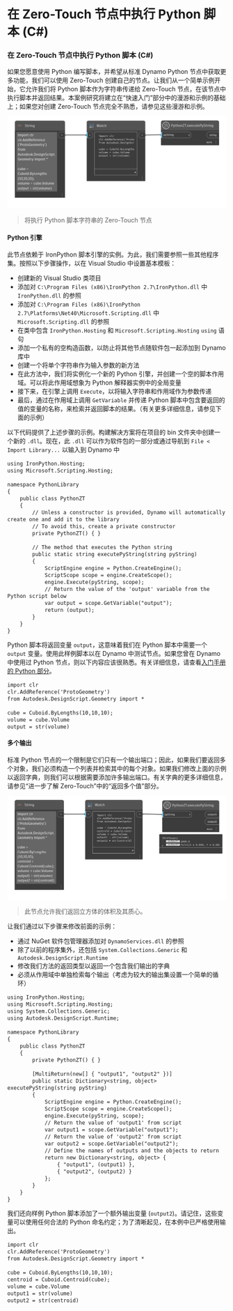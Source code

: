 # 在 Zero-Touch 节点中执行 Python 脚本 (C#)

### 在 Zero-Touch 节点中执行 Python 脚本 (C#) <a href="#executing-python-scripts-in-zero-touch-nodes-c" id="executing-python-scripts-in-zero-touch-nodes-c"></a>

如果您愿意使用 Python 编写脚本，并希望从标准 Dynamo Python 节点中获取更多功能，我们可以使用 Zero-Touch 创建自己的节点。让我们从一个简单示例开始，它允许我们将 Python 脚本作为字符串传递给 Zero-Touch 节点，在该节点中执行脚本并返回结果。本案例研究将建立在“快速入门”部分中的漫游和示例的基础上；如果您对创建 Zero-Touch 节点完全不熟悉，请参见这些漫游和示例。

![将执行 Python 脚本字符串的 Zero-Touch 节点](images/python-case-study.png)

> 将执行 Python 脚本字符串的 Zero-Touch 节点

#### Python 引擎 <a href="#python-engine" id="python-engine"></a>

此节点依赖于 IronPython 脚本引擎的实例。为此，我们需要参照一些其他程序集。按照以下步骤操作，以在 Visual Studio 中设置基本模板：

* 创建新的 Visual Studio 类项目
* 添加对 `C:\Program Files (x86)\IronPython 2.7\IronPython.dll` 中 `IronPython.dll` 的参照
* 添加对 `C:\Program Files (x86)\IronPython 2.7\Platforms\Net40\Microsoft.Scripting.dll` 中 `Microsoft.Scripting.dll` 的参照
* 在类中包含 `IronPython.Hosting` 和 `Microsoft.Scripting.Hosting` `using` 语句
* 添加一个私有的空构造函数，以防止将其他节点随软件包一起添加到 Dynamo 库中
* 创建一个将单个字符串作为输入参数的新方法
* 在此方法中，我们将实例化一个新的 Python 引擎，并创建一个空的脚本作用域。可以将此作用域想象为 Python 解释器实例中的全局变量
* 接下来，在引擎上调用 `Execute`，以将输入字符串和作用域作为参数传递
* 最后，通过在作用域上调用 `GetVariable` 并传递 Python 脚本中包含要返回的值的变量的名称，来检索并返回脚本的结果。（有关更多详细信息，请参见下面的示例）

以下代码提供了上述步骤的示例。构建解决方案将在项目的 bin 文件夹中创建一个新的 `.dll`。现在，此 `.dll` 可以作为软件包的一部分或通过导航到 `File < Import Library...` 以输入到 Dynamo 中

```
using IronPython.Hosting;
using Microsoft.Scripting.Hosting;

namespace PythonLibrary
{
    public class PythonZT
    {
        // Unless a constructor is provided, Dynamo will automatically create one and add it to the library
        // To avoid this, create a private constructor
        private PythonZT() { }

        // The method that executes the Python string
        public static string executePyString(string pyString)
        {
            ScriptEngine engine = Python.CreateEngine();
            ScriptScope scope = engine.CreateScope();
            engine.Execute(pyString, scope);
            // Return the value of the 'output' variable from the Python script below
            var output = scope.GetVariable("output");
            return (output);
        }
    }
}
```

Python 脚本将返回变量 `output`，这意味着我们在 Python 脚本中需要一个 `output` 变量。使用此样例脚本以在 Dynamo 中测试节点。如果您曾在 Dynamo 中使用过 Python 节点，则以下内容应该很熟悉。有关详细信息，请查看[入门手册的 Python 部分](http://dynamoprimer.com/en/09\_Custom-Nodes/9-4\_Python.html)。

```
import clr
clr.AddReference('ProtoGeometry')
from Autodesk.DesignScript.Geometry import *

cube = Cuboid.ByLengths(10,10,10);
volume = cube.Volume
output = str(volume)
```

#### 多个输出 <a href="#multiple-outputs" id="multiple-outputs"></a>

标准 Python 节点的一个限制是它们只有一个输出端口；因此，如果我们要返回多个对象，我们必须构造一个列表并检索其中的每个对象。如果我们修改上面的示例以返回字典，则我们可以根据需要添加许多输出端口。有关字典的更多详细信息，请参见“进一步了解 Zero-Touch”中的“返回多个值”部分。

![此节点允许我们返回立方体的体积及其质心。](images/python-multi-case-study.png)

> 此节点允许我们返回立方体的体积及其质心。

让我们通过以下步骤来修改前面的示例：

* 通过 NuGet 软件包管理器添加对 `DynamoServices.dll` 的参照
* 除了以前的程序集外，还包括 `System.Collections.Generic` 和 `Autodesk.DesignScript.Runtime`
* 修改我们方法的返回类型以返回一个包含我们输出的字典
* 必须从作用域中单独检索每个输出（考虑为较大的输出集设置一个简单的循环）

```
using IronPython.Hosting;
using Microsoft.Scripting.Hosting;
using System.Collections.Generic;
using Autodesk.DesignScript.Runtime;

namespace PythonLibrary
{
    public class PythonZT
    {
        private PythonZT() { }

        [MultiReturn(new[] { "output1", "output2" })]
        public static Dictionary<string, object> executePyString(string pyString)
        {
            ScriptEngine engine = Python.CreateEngine();
            ScriptScope scope = engine.CreateScope();
            engine.Execute(pyString, scope);
            // Return the value of 'output1' from script
            var output1 = scope.GetVariable("output1");
            // Return the value of 'output2' from script
            var output2 = scope.GetVariable("output2");
            // Define the names of outputs and the objects to return
            return new Dictionary<string, object> {
                { "output1", (output1) },
                { "output2", (output2) }
            };
        }
    }
}
```

我们还向样例 Python 脚本添加了一个额外输出变量 (`output2`)。请记住，这些变量可以使用任何合法的 Python 命名约定；为了清晰起见，在本例中已严格使用输出。

```
import clr
clr.AddReference('ProtoGeometry')
from Autodesk.DesignScript.Geometry import *

cube = Cuboid.ByLengths(10,10,10);
centroid = Cuboid.Centroid(cube);
volume = cube.Volume
output1 = str(volume)
output2 = str(centroid)
```
